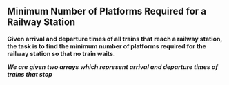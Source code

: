 ## Minimum Number of Platforms Required for a Railway Station


**Given arrival and departure times of all trains that reach a railway station, the task is to find the minimum number of platforms required for the railway station so that no train waits.**

***We are given two arrays which represent arrival and departure times of trains that stop***
